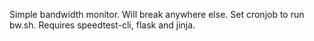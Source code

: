 Simple bandwidth monitor.  Will break anywhere else.  Set cronjob to run bw.sh.
Requires speedtest-cli, flask and jinja.
